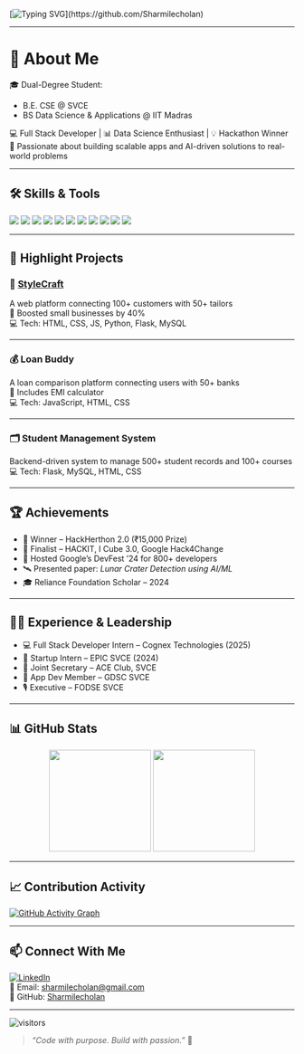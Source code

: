 <!-- Typing animation header -->
[![Typing SVG](https://readme-typing-svg.herokuapp.com?font=Fira+Code&pause=1000&color=F76B9A&width=600&lines=Hi+I'm+S.+Sharmile+%F0%9F%91%8B;Software+Developer+%7C+Data+Scientist+%7C+Hackathon+Winner;Building+real-world+solutions+with+tech!)](https://github.com/Sharmilecholan)

---

# 💫 About Me

🎓 Dual-Degree Student:  
- B.E. CSE @ SVCE  
- BS Data Science & Applications @ IIT Madras  

💻 Full Stack Developer | 📊 Data Science Enthusiast | 💡 Hackathon Winner  
🚀 Passionate about building scalable apps and AI-driven solutions to real-world problems

---

## 🛠️ Skills & Tools

<p align="left">
  <img src="https://img.shields.io/badge/Java-ED8B00?style=for-the-badge&logo=java&logoColor=white"/>
  <img src="https://img.shields.io/badge/Python-3776AB?style=for-the-badge&logo=python&logoColor=white"/>
  <img src="https://img.shields.io/badge/JavaScript-F7DF1E?style=for-the-badge&logo=javascript&logoColor=black"/>
  <img src="https://img.shields.io/badge/C++-00599C?style=for-the-badge&logo=c%2B%2B&logoColor=white"/>
  <img src="https://img.shields.io/badge/HTML-E34F26?style=for-the-badge&logo=html5&logoColor=white"/>
  <img src="https://img.shields.io/badge/CSS-1572B6?style=for-the-badge&logo=css3&logoColor=white"/>
  <img src="https://img.shields.io/badge/MySQL-00000F?style=for-the-badge&logo=mysql&logoColor=white"/>
  <img src="https://img.shields.io/badge/Flask-000000?style=for-the-badge&logo=flask&logoColor=white"/>
  <img src="https://img.shields.io/badge/FastAPI-009688?style=for-the-badge&logo=fastapi&logoColor=white"/>
  <img src="https://img.shields.io/badge/Git-F05032?style=for-the-badge&logo=git&logoColor=white"/>
  <img src="https://img.shields.io/badge/PowerBI-F2C811?style=for-the-badge&logo=powerbi&logoColor=black"/>
</p>

---

## 🚀 Highlight Projects

### 🎨 [StyleCraft](https://github.com/Sharmilecholan)
A web platform connecting 100+ customers with 50+ tailors  
🧵 Boosted small businesses by 40%  
💻 Tech: HTML, CSS, JS, Python, Flask, MySQL

---

### 💰 Loan Buddy  
A loan comparison platform connecting users with 50+ banks  
🧮 Includes EMI calculator  
💻 Tech: JavaScript, HTML, CSS

---

### 🗂️ Student Management System  
Backend-driven system to manage 500+ student records and 100+ courses  
💻 Tech: Flask, MySQL, HTML, CSS

---

## 🏆 Achievements

- 🥇 Winner – HackHerthon 2.0 (₹15,000 Prize)
- 🧪 Finalist – HACKIT, I Cube 3.0, Google Hack4Change
- 🎤 Hosted Google’s DevFest ’24 for 800+ developers
- 🛰️ Presented paper: *Lunar Crater Detection using AI/ML*
- 🎓 Reliance Foundation Scholar – 2024

---

## 🧑‍💼 Experience & Leadership

- 💻 Full Stack Developer Intern – Cognex Technologies (2025)
- 🚀 Startup Intern – EPIC SVCE (2024)
- 🤝 Joint Secretary – ACE Club, SVCE
- 📱 App Dev Member – GDSC SVCE
- 🎙️ Executive – FODSE SVCE

---

## 📊 GitHub Stats

<p align="center">
  <img src="https://github-readme-stats.vercel.app/api?username=Sharmilecholan&show_icons=true&theme=radical" height="180"/>
  <img src="https://github-readme-stats.vercel.app/api/top-langs/?username=Sharmilecholan&layout=compact&theme=radical" height="180"/>
</p>

---

## 📈 Contribution Activity

[![GitHub Activity Graph](https://github-readme-activity-graph.cyclic.app/graph?username=Sharmilecholan&bg_color=0d1117&color=ffffff&line=5bcdec&point=f7a5ff&area=true&hide_border=true)](https://github.com/Sharmilecholan)

---

## 📫 Connect With Me

[![LinkedIn](https://img.shields.io/badge/-LinkedIn-blue?style=for-the-badge&logo=linkedin&logoColor=white)](https://linkedin.com/in/s-sharmile)  
📧 Email: sharmilecholan@gmail.com  
📍 GitHub: [Sharmilecholan](https://github.com/Sharmilecholan)

---

![visitors](https://visitor-badge.glitch.me/badge?page_id=Sharmilecholan.Sharmilecholan)

> *“Code with purpose. Build with passion.”* 💙
